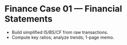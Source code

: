 # Finance Case 01 — Financial Statements
- Build simplified IS/BS/CF from raw transactions.
- Compute key ratios; analyze trends; 1-page memo.

